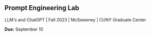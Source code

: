 ## Prompt Engineering Lab
LLM's and ChatGPT | Fall 2023 | McSweeney | CUNY Graduate Center

**Due:** September 10
